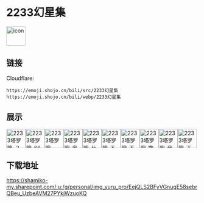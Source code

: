 # 2233幻星集
<img src="https://emoji.shojo.cn/bili/src/2233幻星集/icon.png" width="50" height="50" alt="icon">

## 链接
Cloudflare:
```
https://emoji.shojo.cn/bili/src/2233幻星集
https://emoji.shojo.cn/bili/webp/2233幻星集
```
## 展示
<img src="https://emoji.shojo.cn/bili/src/2233幻星集/2233塔罗牌-？？？.png" width="50" height="50" alt="2233塔罗牌-？？？"><img src="https://emoji.shojo.cn/bili/src/2233幻星集/2233塔罗牌-666.png" width="50" height="50" alt="2233塔罗牌-666"><img src="https://emoji.shojo.cn/bili/src/2233幻星集/2233塔罗牌-AWSL.png" width="50" height="50" alt="2233塔罗牌-AWSL"><img src="https://emoji.shojo.cn/bili/src/2233幻星集/2233塔罗牌-奥利给.png" width="50" height="50" alt="2233塔罗牌-奥利给"><img src="https://emoji.shojo.cn/bili/src/2233幻星集/2233塔罗牌-比心心.png" width="50" height="50" alt="2233塔罗牌-比心心"><img src="https://emoji.shojo.cn/bili/src/2233幻星集/2233塔罗牌-不愧是我.png" width="50" height="50" alt="2233塔罗牌-不愧是我"><img src="https://emoji.shojo.cn/bili/src/2233幻星集/2233塔罗牌-不约.png" width="50" height="50" alt="2233塔罗牌-不约"><img src="https://emoji.shojo.cn/bili/src/2233幻星集/2233塔罗牌-撒花.png" width="50" height="50" alt="2233塔罗牌-撒花"><img src="https://emoji.shojo.cn/bili/src/2233幻星集/2233塔罗牌-我觉得星.png" width="50" height="50" alt="2233塔罗牌-我觉得星"><img src="https://emoji.shojo.cn/bili/src/2233幻星集/2233塔罗牌-下次一定.png" width="50" height="50" alt="2233塔罗牌-下次一定">

## 下载地址

https://shamiko-my.sharepoint.com/:u:/g/personal/img_yuru_pro/EejQLS2BFyVGnugE58sebrQBeu_UzbeAVM27PYkjWzuoKQ